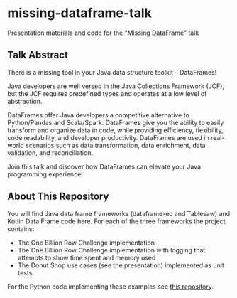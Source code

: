 # missing-dataframe-talk
Presentation materials and code for the "Missing DataFrame" talk

## Talk Abstract
There is a missing tool in your Java data structure toolkit – DataFrames!

Java developers are well versed in the Java Collections Framework (JCF), but the JCF requires predefined types and operates at a low level of abstraction.

DataFrames offer Java developers a competitive alternative to Python/Pandas and Scala/Spark. DataFrames give you the ability to easily transform and organize data in code, while providing efficiency, flexibility, code readability, and developer productivity. DataFrames are used in real-world scenarios such as data transformation, data enrichment, data validation, and reconciliation.

Join this talk and discover how DataFrames can elevate your Java programming experience!

## About This Repository
You will find Java data frame frameworks (dataframe-ec and Tablesaw) and Kotlin Data Frame code  here. For each of the three frameworks the project contains:
* The One Billion Row Challenge implementation
* The One Billion Row Challenge implementation with logging that attempts to show time spent and memory used
* The Donut Shop use cases (see the presentation) implemented as unit tests

For the Python code implementing these examples see [this repository](https://github.com/vmzakharov/missing-dataframe-talk-python).